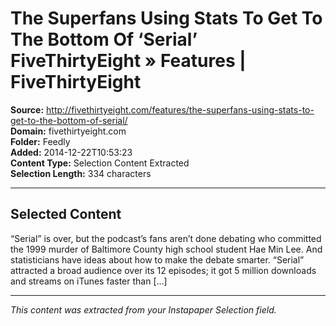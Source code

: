 # The Superfans Using Stats To Get To The Bottom Of ‘Serial’ FiveThirtyEight » Features | FiveThirtyEight

**Source:** http://fivethirtyeight.com/features/the-superfans-using-stats-to-get-to-the-bottom-of-serial/  
**Domain:** fivethirtyeight.com  
**Folder:** Feedly  
**Added:** 2014-12-22T10:53:23  
**Content Type:** Selection Content Extracted  
**Selection Length:** 334 characters  


---

## Selected Content

“Serial” is over, but the podcast’s fans aren’t done debating who committed the 1999 murder of Baltimore County high school student Hae Min Lee. And statisticians have ideas about how to make the debate smarter. “Serial” attracted a broad audience over its 12 episodes; it got 5 million downloads and streams on iTunes faster than […]

---

*This content was extracted from your Instapaper Selection field.*
